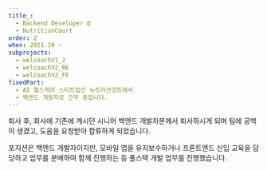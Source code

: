 ```yaml
---
title_:
  - Backend Developer @
  - NutritionCourt
order: 2
when: 2021.10 ~
subprojects:
  - welcoachV1_2
  - welcoachV2_BE
  - welcoachV2_FE
fixedPart:
  - AI 헬스케어 스타트업인 뉴트리션코트에서
  - 백엔드 개발자로 근무 중입니다.
---
```


<span class="nw">퇴사 후, 회사에 기존에 계시던</span>
<span class="nw">시니어 백엔드 개발자분께서</span>
<span class="nw">퇴사하시게 되며 팀에 공백이 생겼고,</span>
<span class="nw">도움을 요청받아 합류하게 되었습니다.</span>

<span class="nw">포지션은 백엔드 개발자이지만,</span>
<span class="nw">모바일 앱을 유지보수하거나</span>
<span class="nw">프론트엔드 신입 교육을 담당하고</span>
<span class="nw">업무를 분배하여 함께 진행하는 등</span>
<span class="nw">풀스택 개발 업무를 진행했습니다.</span>
